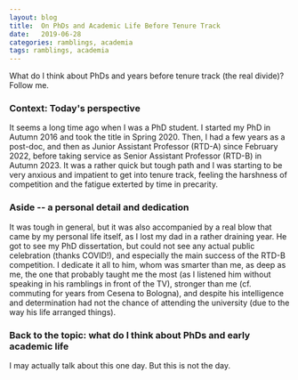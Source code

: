 ```yaml
---
layout: blog
title:  On PhDs and Academic Life Before Tenure Track
date:   2019-06-28
categories: ramblings, academia
tags: ramblings, academia
---
```


What do I think about PhDs and years before tenure track (the real divide)? Follow me.

### Context: Today's perspective

It seems a long time ago when I was a PhD student. I started my PhD in Autumn 2016 and took the title in Spring 2020.
Then, I had a few years as a post-doc, and then as Junior Assistant Professor (RTD-A) since February 2022, before taking service as Senior Assistant Professor (RTD-B) in Autumn 2023. It was a rather quick but tough path and I was starting to be very anxious and impatient to get into tenure track, feeling the harshness of competition and the fatigue exterted by time in precarity. 

### Aside -- a personal detail and dedication

It was tough in general, but it was also accompanied by a real blow that came by my personal life itself, as I lost my dad in a rather draining year. He got to see my PhD dissertation, but could not see any actual public celebration (thanks COVID!), and especially the main success of the RTD-B competition. I dedicate it all to him, whom was smarter than me, as deep as me, the one that probably taught me the most (as I listened him without speaking in his ramblings in front of the TV), stronger than me (cf. commuting for years from Cesena to Bologna), and despite his intelligence and determination had not the chance of attending the university (due to the way his life arranged things).

### Back to the topic: what do I think about PhDs and early academic life

I may actually talk about this one day. But this is not the day.
